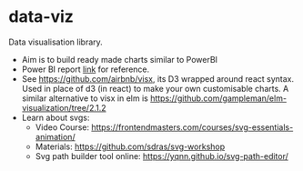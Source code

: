 # data-viz
Data visualisation library.

- Aim is to build ready made charts similar to PowerBI
- Power BI report [link](https://app.powerbi.com/view?r=eyJrIjoiYTc5MmEzOWUtZTY3OC00ZmVkLTlkZmUtZTA2ZDNkMWE0YTliIiwidCI6ImVlMDZkYTI4LTQyOWMtNDhlNi1hOTU5LTllNTIxZDdhODA2OCJ9) for reference.
- See https://github.com/airbnb/visx, its D3 wrapped around react syntax. Used in place of d3 (in react) to make your own customisable charts. A similar alternative to visx in elm is https://github.com/gampleman/elm-visualization/tree/2.1.2
- Learn about svgs:
  - Video Course: https://frontendmasters.com/courses/svg-essentials-animation/
  - Materials: https://github.com/sdras/svg-workshop
  - Svg path builder tool online: https://yqnn.github.io/svg-path-editor/
